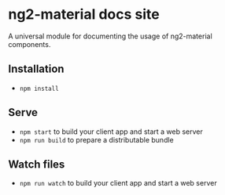 # ng2-material docs site

A universal module for documenting the usage of ng2-material components.

## Installation

* `npm install`

## Serve

* `npm start` to build your client app and start a web server
* `npm run build` to prepare a distributable bundle

## Watch files
* `npm run watch` to build your client app and start a web server

